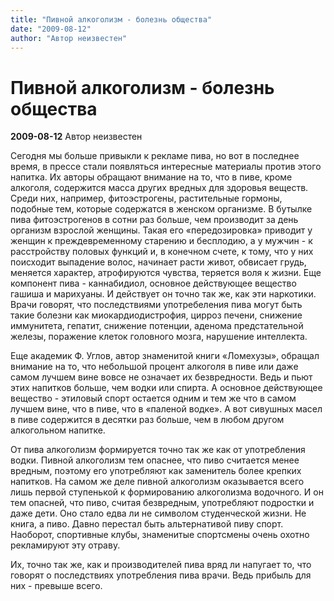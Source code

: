 ```yaml
---
title: "Пивной алкоголизм - болезнь общества"
date: "2009-08-12"
author: "Автор неизвестен"
---
```


# Пивной алкоголизм - болезнь общества

**2009-08-12** Автор неизвестен

Сегодня мы больше привыкли к рекламе пива, но вот в последнее время, в прессе стали появляться интересные материалы против этого напитка. Их авторы обращают внимание на то, что в пиве, кроме алкоголя, содержится масса других вредных для здоровья веществ. Среди них, например, фитоэстрогены, растительные гормоны, подобные тем, которые содержатся в женском организме. В бутылке пива фитоэстрогенов в сотни раз больше, чем производит за день организм взрослой женщины. Такая его «передозировка» приводит у женщин к преждевременному старению и бесплодию, а у мужчин - к расстройству половых функций и, в конечном счете, к тому, что у них поисходит выпадение волос, начинает расти живот, обвисает грудь, меняется характер, атрофируются чувства, теряется воля к жизни. Еще компонент пива - каннабидиол, основное действующее вещество гашиша и марихуаны. И действует он точно так же, как эти наркотики. Врачи говорят, что последствиями употребеления пива могут быть такие болезни как миокардиодистрофия, цирроз печени, снижение иммунитета, гепатит, снижение потенции, аденома предстательной железы, поражение клеток головного мозга, нарушение интеллекта.

Еще академик Ф. Углов, автор знаменитой книги «Ломехузы», обращал внимание на то, что небольшой процент алкоголя в пиве или даже самом лучшем вине вовсе не означает их безвредности. Ведь и пьют этих напитков больше, чем водки или спирта. А основное действующее вещество - этиловый спорт остается одним и тем же что в самом лучшем вине, что в пиве, что в «паленой водке». А вот сивушных масел в пиве содержится в десятки раз больше, чем в любом другом алкогольном напитке.

От пива алкоголизм формируется точно так же как от употребления водки. Пивной алкоголизм тем опаснее, что пиво считается менее вредным, поэтому его употребляют как заменитель более крепких напитков. На самом же деле пивной алкоголизм оказывается всего лишь первой ступенькой к формированию алкоголизма водочного. И он тем опасней, что пиво, считая безвредным, употребляют подростки и даже дети. Оно стало едва ли не символом студенческой жизни. Не книга, а пиво. Давно перестал быть альтернативой пиву спорт. Наоборот, спортивные клубы, знаменитые спортсмены очень охотно рекламируют эту отраву.

Их, точно так же, как и производителей пива вряд ли напугает то, что говорят о последствиях употребления пива врачи. Ведь прибыль для них - превыше всего.